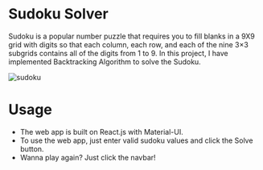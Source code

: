 # Sudoku Solver

Sudoku is a popular number puzzle that requires you to fill blanks in a 9X9 grid with digits so that each column, each row, and each of the nine 3×3 subgrids contains all of the digits from 1 to 9. In this project, I have implemented Backtracking Algorithm to solve the Sudoku.

![sudoku](https://user-images.githubusercontent.com/78139798/123629200-a3eac000-d831-11eb-96b5-a148d9f5f136.gif)


# Usage

- The web app is built on React.js with Material-UI.
- To use the web app, just enter valid sudoku values and click the Solve button.
- Wanna play again? Just click the navbar!
